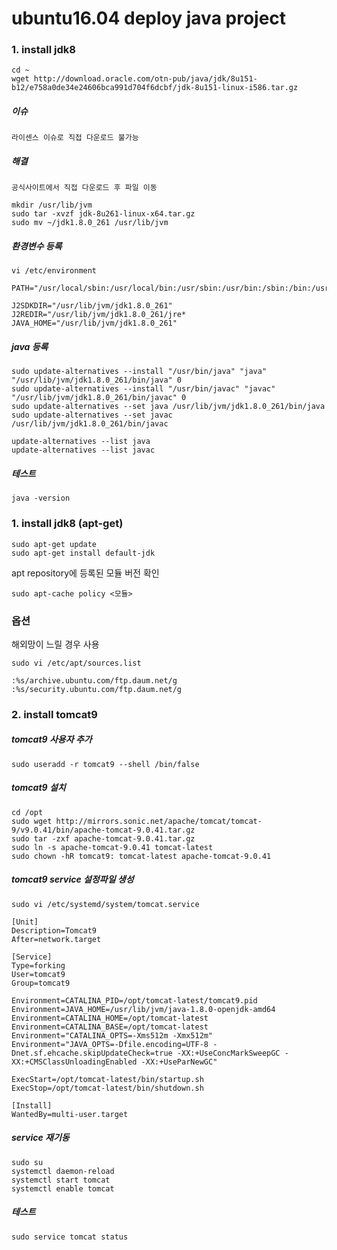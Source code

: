 # ubuntu16.04 deploy java project

### 1. install jdk8 

```
cd ~
wget http://download.oracle.com/otn-pub/java/jdk/8u151-b12/e758a0de34e24606bca991d704f6dcbf/jdk-8u151-linux-i586.tar.gz
```
##### 이슈
```
라이센스 이슈로 직접 다운로드 불가능
```
##### 해결
```
공식사이트에서 직접 다운로드 후 파일 이동
```
```
mkdir /usr/lib/jvm
sudo tar -xvzf jdk-8u261-linux-x64.tar.gz
sudo mv ~/jdk1.8.0_261 /usr/lib/jvm
```
##### 환경변수 등록
```
vi /etc/environment
```
```
PATH="/usr/local/sbin:/usr/local/bin:/usr/sbin:/usr/bin:/sbin:/bin:/usr/games:/usr/local/games:/snap/bin:/usr/lib/jvm/jdk1.8.0_261/bin:/usr/lib/jvm/jdk1.8.0_261/jre/bin"

J2SDKDIR="/usr/lib/jvm/jdk1.8.0_261"
J2REDIR="/usr/lib/jvm/jdk1.8.0_261/jre*
JAVA_HOME="/usr/lib/jvm/jdk1.8.0_261"
```
##### java 등록
```
sudo update-alternatives --install "/usr/bin/java" "java" "/usr/lib/jvm/jdk1.8.0_261/bin/java" 0
sudo update-alternatives --install "/usr/bin/javac" "javac" "/usr/lib/jvm/jdk1.8.0_261/bin/javac" 0
sudo update-alternatives --set java /usr/lib/jvm/jdk1.8.0_261/bin/java
sudo update-alternatives --set javac /usr/lib/jvm/jdk1.8.0_261/bin/javac

update-alternatives --list java
update-alternatives --list javac
```
##### 테스트
```
java -version
```

### 1. install jdk8 (apt-get)

```
sudo apt-get update
sudo apt-get install default-jdk
```

apt repository에 등록된 모듈 버전 확인
```
sudo apt-cache policy <모듈>
```

### 옵션

해외망이 느릴 경우 사용
```
sudo vi /etc/apt/sources.list
```
```
:%s/archive.ubuntu.com/ftp.daum.net/g
:%s/security.ubuntu.com/ftp.daum.net/g 
```

### 2. install tomcat9

##### tomcat9 사용자 추가
```
sudo useradd -r tomcat9 --shell /bin/false
```

##### tomcat9 설치
```
cd /opt
sudo wget http://mirrors.sonic.net/apache/tomcat/tomcat-9/v9.0.41/bin/apache-tomcat-9.0.41.tar.gz
sudo tar -zxf apache-tomcat-9.0.41.tar.gz
sudo ln -s apache-tomcat-9.0.41 tomcat-latest
sudo chown -hR tomcat9: tomcat-latest apache-tomcat-9.0.41
```
##### tomcat9 service 설정파일 생성
```
sudo vi /etc/systemd/system/tomcat.service
```
```
[Unit]
Description=Tomcat9
After=network.target

[Service]
Type=forking
User=tomcat9
Group=tomcat9

Environment=CATALINA_PID=/opt/tomcat-latest/tomcat9.pid
Environment=JAVA_HOME=/usr/lib/jvm/java-1.8.0-openjdk-amd64
Environment=CATALINA_HOME=/opt/tomcat-latest
Environment=CATALINA_BASE=/opt/tomcat-latest
Environment="CATALINA_OPTS=-Xms512m -Xmx512m"
Environment="JAVA_OPTS=-Dfile.encoding=UTF-8 -Dnet.sf.ehcache.skipUpdateCheck=true -XX:+UseConcMarkSweepGC -XX:+CMSClassUnloadingEnabled -XX:+UseParNewGC"

ExecStart=/opt/tomcat-latest/bin/startup.sh
ExecStop=/opt/tomcat-latest/bin/shutdown.sh

[Install]
WantedBy=multi-user.target
```
##### service 재기동
```
sudo su
systemctl daemon-reload
systemctl start tomcat
systemctl enable tomcat
```
##### 테스트
```
sudo service tomcat status
```